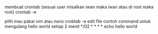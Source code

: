 membuat crontab (sesuai user misalkan iwan maka iwan atau di root maka root)
crontab -e

pilih mau pakai vim atau nano
crobtab -e 
edit file
contoh command untuk mengulang hello world setiap 2 menit
*/02 * * * * echo hello world
